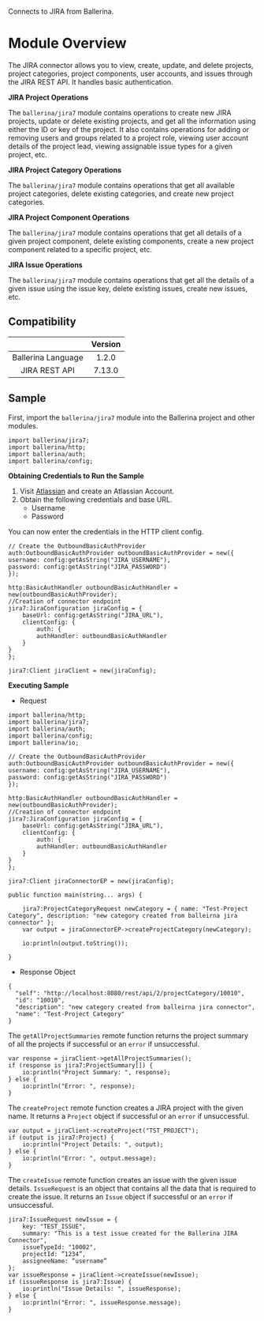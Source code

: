 Connects to JIRA from Ballerina. 

# Module Overview

The JIRA connector allows you to view, create, update, and delete projects, project categories, project components, user 
accounts, and issues through the JIRA REST API. It handles basic authentication.

**JIRA Project Operations**

The `ballerina/jira7` module contains operations to create new JIRA projects, update or delete existing projects, and get all 
the information using either the ID or key of the project. It also contains operations for adding or removing users and 
groups related to a project role, viewing user account details of the project lead, viewing assignable issue types for a 
given project, etc.

**JIRA Project Category Operations**

The `ballerina/jira7` module contains operations that get all available project categories, delete existing categories, and 
create new project categories.

**JIRA Project Component Operations**

The `ballerina/jira7` module contains operations that get all details of a given project component, delete existing 
components, create a new project component related to a specific project, etc.

**JIRA Issue Operations**

The `ballerina/jira7` module contains operations that get all the details of a given issue using the issue key, delete existing 
issues, create new issues, etc.

## Compatibility
|                    |    Version     |  
|:------------------:|:--------------:|
| Ballerina Language |    1.2.0       |
| JIRA REST API      |    7.13.0      |  

## Sample
First, import the `ballerina/jira7` module into the Ballerina project and other modules.
```ballerina
import ballerina/jira7;
import ballerina/http;
import ballerina/auth;
import ballerina/config;
```
**Obtaining Credentials to Run the Sample**

1. Visit [Atlassian](https://id.atlassian.com/signup) and create an Atlassian Account.
2. Obtain the following credentials and base URL.
    * Username
    * Password  

You can now enter the credentials in the HTTP client config.
```ballerina
// Create the OutboundBasicAuthProvider
auth:OutboundBasicAuthProvider outboundBasicAuthProvider = new({
username: config:getAsString("JIRA_USERNAME"),
password: config:getAsString("JIRA_PASSWORD")
});

http:BasicAuthHandler outboundBasicAuthHandler = new(outboundBasicAuthProvider);
//Creation of connector endpoint
jira7:JiraConfiguration jiraConfig = {
    baseUrl: config:getAsString("JIRA_URL"),
    clientConfig: {
        auth: {
        authHandler: outboundBasicAuthHandler
    }
}
};

jira7:Client jiraClient = new(jiraConfig);

```

**Executing Sample**
* Request 

```ballerina
import ballerina/http;
import ballerina/jira7;
import ballerina/auth;
import ballerina/config;
import ballerina/io;

// Create the OutboundBasicAuthProvider
auth:OutboundBasicAuthProvider outboundBasicAuthProvider = new({
username: config:getAsString("JIRA_USERNAME"),
password: config:getAsString("JIRA_PASSWORD")
});

http:BasicAuthHandler outboundBasicAuthHandler = new(outboundBasicAuthProvider);
//Creation of connector endpoint
jira7:JiraConfiguration jiraConfig = {
    baseUrl: config:getAsString("JIRA_URL"),
    clientConfig: {
        auth: {
        authHandler: outboundBasicAuthHandler
    }
}
};

jira7:Client jiraConnectorEP = new(jiraConfig);

public function main(string... args) {

    jira7:ProjectCategoryRequest newCategory = { name: "Test-Project Category", description: "new category created from balleirna jira connector" };
    var output = jiraConnectorEP->createProjectCategory(newCategory);

    io:println(output.toString());

}
```

* Response Object

```ballerina
{
  "self": "http://localhost:8080/rest/api/2/projectCategory/10010",
  "id": "10010",
  "description": "new category created from balleirna jira connector",
  "name": "Test-Project Category"
}
```

The `getAllProjectSummaries` remote function returns the project summary of all the projects if successful or an `error` if unsuccessful.
```ballerina
var response = jiraClient->getAllProjectSummaries();
if (response is jira7:ProjectSummary[]) {
    io:println("Project Summary: ", response);
} else {
    io:println("Error: ", response);
}
```

The `createProject` remote function creates a JIRA project with the given name. It returns a `Project` object if successful or an `error` if unsuccessful.
```ballerina
var output = jiraClient->createProject("TST_PROJECT");
if (output is jira7:Project) {
    io:println("Project Details: ", output);
} else {
    io:println("Error: ", output.message);
}
```

The `createIssue` remote function creates an issue with the given issue details. `IssueRequest` is an object that contains all
the data that is required to create the issue. It returns an `Issue` object if successful or an `error` if unsuccessful.
```ballerina
jira7:IssueRequest newIssue = {
    key: "TEST_ISSUE",
    summary: "This is a test issue created for the Ballerina JIRA Connector",
    issueTypeId: "10002",
    projectId: ”1234”,
    assigneeName: “username”
};
var issueResponse = jiraClient->createIssue(newIssue);
if (issueResponse is jira7:Issue) {
    io:println("Issue Details: ", issueResponse);
} else {
    io:println("Error: ", issueResponse.message);
}
```
